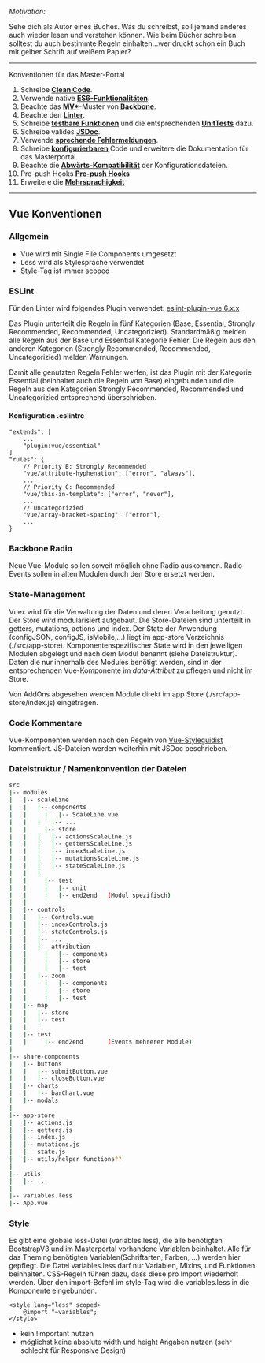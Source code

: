 *Motivation:*

Sehe dich als Autor eines Buches. Was du schreibst, soll jemand anderes auch wieder lesen und verstehen können. Wie beim Bücher schreiben solltest du auch bestimmte Regeln einhalten...wer druckt schon ein Buch mit gelber Schrift auf weißem Papier?
***
Konventionen für das Master-Portal

1. Schreibe **[Clean Code](conventions/cleanCode.md)**.
2. Verwende native **[ES6-Funktionalitäten](conventions/es6Functions.md)**.
3. Beachte das **[MV*](https://www.infragistics.com/community/blogs/b/nanil/posts/exploring-javascript-mv-frameworks-part-1-hello-backbonejs)**-Muster von **[Backbone](conventions/backbone.md)**.
4. Beachte den **[Linter](conventions/linter.md)**.
5. Schreibe **[testbare Funktionen](conventions/unitTests.md)** und die entsprechenden **[UnitTests](conventions/unitTests.md)** dazu.
6. Schreibe valides **[JSDoc](conventions/jsdoc.md)**.
7. Verwende **[sprechende Fehlermeldungen](conventions/errorMessages.md)**.
8. Schreibe **[konfigurierbaren](conventions/configuration.md)** Code und erweitere die Dokumentation für das Masterportal.
9. Beachte die **[Abwärts-Kompatibilität](conventions/backwardsCompatibility.md)** der Konfigurationsdateien.
10. Pre-push Hooks **[Pre-push Hooks](conventions/pre-push_hooks.md)**
11. Erweitere die **[Mehrsprachigkeit](conventions/i18n.md)**

***

## Vue Konventionen

### Allgemein
* Vue wird mit Single File Components umgesetzt
* Less wird als Stylesprache verwendet
* Style-Tag ist immer scoped

### ESLint
Für den Linter wird folgendes Plugin verwendet:
[eslint-plugin-vue 6.x.x](https://eslint.vuejs.org/)

Das Plugin unterteilt die Regeln in fünf Kategorien (Base, Essential, Strongly Recommended, Recommended, Uncategorizied).
Standardmäßig melden alle Regeln aus der Base und Essential Kategorie Fehler.
Die Regeln aus den anderen Kategorien (Strongly Recommended, Recommended, Uncategorizied) melden Warnungen.

Damit alle genutzten Regeln Fehler werfen, ist das Plugin mit der Kategorie Essential (beinhaltet auch die Regeln von Base) eingebunden und die Regeln aus den Kategorien Strongly Recommended, Recommended und Uncategorizied entsprechend überschrieben.

#### Konfiguration .eslintrc
```
"extends": [
    ...
    "plugin:vue/essential"
]
"rules": {
    // Priority B: Strongly Recommended
    "vue/attribute-hyphenation": ["error", "always"],
    ...
    // Priority C: Recommended
    "vue/this-in-template": ["error", "never"],
    ...
    // Uncategorizied
    "vue/array-bracket-spacing": ["error"],
    ...
}
```

### Backbone Radio
Neue Vue-Module sollen soweit möglich ohne Radio auskommen. Radio-Events sollen in alten Modulen durch den Store ersetzt werden.

### State-Management
Vuex wird für die Verwaltung der Daten und deren Verarbeitung genutzt.
Der Store wird modularisiert aufgebaut. Die Store-Dateien sind unterteilt in getters, mutations, actions und index.
Der State der Anwendung (configJSON, configJS, isMobile,...) liegt im app-store Verzeichnis (./src/app-store).
Komponentenspezifischer State wird in den jeweiligen Modulen abgelegt und nach dem Modul benannt (siehe Dateistruktur).
Daten die nur innerhalb des Modules benötigt werden, sind in der entsprechenden Vue-Komponente im _data-Attribut_ zu pflegen und nicht im Store.

Von AddOns abgesehen werden Module direkt im app Store (./src/app-store/index.js) eingetragen.

### Code Kommentare
Vue-Komponenten werden nach den Regeln von [Vue-Styleguidist](https://vue-styleguidist.github.io/) kommentiert.
JS-Dateien werden weiterhin mit JSDoc beschrieben.

### Dateistruktur / Namenkonvention der Dateien
``` bash
src
|-- modules
|   |-- scaleLine
|   |   |-- components
|   |	  |   |-- ScaleLine.vue
|   |   |   |-- ...
|   |	  |-- store
|   |   |   |-- actionsScaleLine.js
|   |   |   |-- gettersScaleLine.js
|   |   |   |-- indexScaleLine.js
|   |   |   |-- mutationsScaleLine.js
|   |   |   |-- stateScaleLine.js
|   |   |
|   |	  |-- test
|   |	  |   |-- unit
|   |	  |   |-- end2end	(Modul spezifisch)
|   |
|   |-- controls
|   |   |-- Controls.vue
|   |   |-- indexControls.js
|   |   |-- stateControls.js
|   |   |-- ...
|   |   |-- attribution
|   |	  |   |-- components
|   |	  |   |-- store
|   |	  |   |-- test
|   |   |-- zoom
|   |	  |   |-- components
|   |	  |   |-- store
|   |	  |   |-- test
|   |-- map
|   |   |-- store
|   |   |-- test
|   |
|   |-- test
|   |	  |-- end2end		(Events mehrerer Module)
|
|-- share-components
|   |-- buttons
|   |   |-- submitButton.vue
|   |   |-- closeButton.vue
|   |-- charts
|   |   |-- barChart.vue
|   |-- modals
|
|-- app-store
|   |-- actions.js
|   |-- getters.js
|   |-- index.js
|   |-- mutations.js
|   |-- state.js
|   |-- utils/helper functions??
|
|-- utils
|   |-- ...
|
|-- variables.less
|-- App.vue
```

### Style
Es gibt eine globale less-Datei (variables.less), die alle benötigten BootstrapV3 und im Masterportal vorhandene Variablen beinhaltet.
Alle für das Theming benötigten Variablen(Schriftarten, Farben, ...) werden hier gepflegt.
Die Datei variables.less darf nur Variablen, Mixins, und Funktionen beinhalten. CSS-Regeln führen dazu, dass diese pro Import wiederholt werden.
Über den import-Befehl im style-Tag wird die variables.less in die Komponente eingebunden.
```
<style lang="less" scoped>
    @import "~variables";
</style>
```
* kein !important nutzen
* möglichst keine absolute width und height Angaben nutzen (sehr schlecht für Responsive Design)

